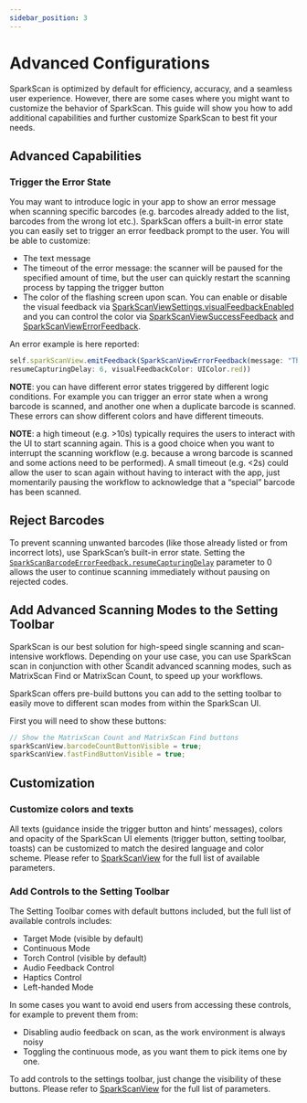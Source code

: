 ```yaml
---
sidebar_position: 3
---
```


# Advanced Configurations

SparkScan is optimized by default for efficiency, accuracy, and a seamless user experience. However, there are some cases where you might want to customize the behavior of SparkScan. This guide will show you how to add additional capabilities and further customize SparkScan to best fit your needs.

## Advanced Capabilities

### Trigger the Error State

You may want to introduce logic in your app to show an error message when scanning specific barcodes (e.g. barcodes already added to the list, barcodes from the wrong lot etc.). SparkScan offers a built-in error state you can easily set to trigger an error feedback prompt to the user. You will be able to customize:

- The text message
- The timeout of the error message: the scanner will be paused for the specified amount of time, but the user can quickly restart the scanning process by tapping the trigger button
- The color of the flashing screen upon scan. You can enable or disable the visual feedback via [SparkScanViewSettings.visualFeedbackEnabled](https://docs.scandit.com/data-capture-sdk/capacitor/barcode-capture/api/ui/spark-scan-view-settings.html#property-scandit.datacapture.barcode.spark.ui.SparkScanViewSettings.VisualFeedbackEnabled) and you can control the color via [SparkScanViewSuccessFeedback](https://docs.scandit.com/data-capture-sdk/capacitor/barcode-capture/api/ui/spark-scan-view-feedback.html#class-scandit.datacapture.barcode.spark.ui.SparkScanViewSuccessFeedback) and [SparkScanViewErrorFeedback](https://docs.scandit.com/data-capture-sdk/capacitor/barcode-capture/api/ui/spark-scan-view-feedback.html#class-scandit.datacapture.barcode.spark.ui.SparkScanViewErrorFeedback).

An error example is here reported:

```js
self.sparkScanView.emitFeedback(SparkScanViewErrorFeedback(message: "This code should not have been scanned",
resumeCapturingDelay: 6, visualFeedbackColor: UIColor.red))
```

**NOTE**: you can have different error states triggered by different logic conditions. For example you can trigger an error state when a wrong barcode is scanned, and another one when a duplicate barcode is scanned. These errors can show different colors and have different timeouts.

**NOTE**: a high timeout (e.g. >10s) typically requires the users to interact with the UI to start scanning again. This is a good choice when you want to interrupt the scanning workflow (e.g. because a wrong barcode is scanned and some actions need to be performed). A small timeout (e.g. \<2s) could allow the user to scan again without having to interact with the app, just momentarily pausing the workflow to acknowledge that a “special” barcode has been scanned.

## Reject Barcodes

To prevent scanning unwanted barcodes (like those already listed or from incorrect lots), use SparkScan’s built-in error state. Setting the [`SparkScanBarcodeErrorFeedback.resumeCapturingDelay`](https://docs.scandit.com/data-capture-sdk/capacitor/barcode-capture/api/ui/spark-scan-barcode-feedback.html#property-scandit.datacapture.barcode.spark.feedback.Error.ResumeCapturingDelay) parameter to 0 allows the user to continue scanning immediately without pausing on rejected codes.

## Add Advanced Scanning Modes to the Setting Toolbar

SparkScan is our best solution for high-speed single scanning and scan-intensive workflows. Depending on your use case, you can use SparkScan scan in conjunction with other Scandit advanced scanning modes, such as MatrixScan Find or MatrixScan Count, to speed up your workflows.

SparkScan offers pre-build buttons you can add to the setting toolbar to easily move to different scan modes from within the SparkScan UI.

First you will need to show these buttons:

```js
// Show the MatrixScan Count and MatrixScan Find buttons
sparkScanView.barcodeCountButtonVisible = true;
sparkScanView.fastFindButtonVisible = true;
```

## Customization

### Customize colors and texts

All texts (guidance inside the trigger button and hints’ messages), colors and opacity of the SparkScan UI elements (trigger button, setting toolbar, toasts) can be customized to match the desired language and color scheme. Please refer to [SparkScanView](https://docs.scandit.com/data-capture-sdk/capacitor/barcode-capture/api/ui/spark-scan-view.html#class-scandit.datacapture.barcode.spark.ui.SparkScanView) for the full list of available parameters.

### Add Controls to the Setting Toolbar

The Setting Toolbar comes with default buttons included, but the full list of available controls includes:

* Target Mode (visible by default)
* Continuous Mode
* Torch Control (visible by default)
* Audio Feedback Control
* Haptics Control
* Left-handed Mode

In some cases you want to avoid end users from accessing these controls, for example to prevent them from:

- Disabling audio feedback on scan, as the work environment is always noisy
- Toggling the continuous mode, as you want them to pick items one by one.

To add controls to the settings toolbar, just change the visibility of these buttons. Please refer to [SparkScanView](https://docs.scandit.com/data-capture-sdk/capacitor/barcode-capture/api/ui/spark-scan-view.html#class-scandit.datacapture.barcode.spark.ui.SparkScanView) for the full list of parameters.
